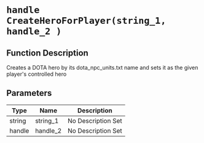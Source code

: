 # `handle CreateHeroForPlayer(string_1, handle_2 )`
## Function Description
Creates a DOTA hero by its dota_npc_units.txt name and sets it as the given player's controlled hero
## Parameters
Type|Name|Description
--|--|--
string|string_1|No Description Set
handle|handle_2|No Description Set
